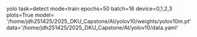 yolo task=detect mode=train epochs=50 batch=16 device=0,1,2,3 plots=True model= '/home/jdh251425/2025_DKU_Capstone/AI/yolov10/weights/yolov10m.pt' data='/home/jdh251425/2025_DKU_Capstone/AI/yolov10/data.yaml'